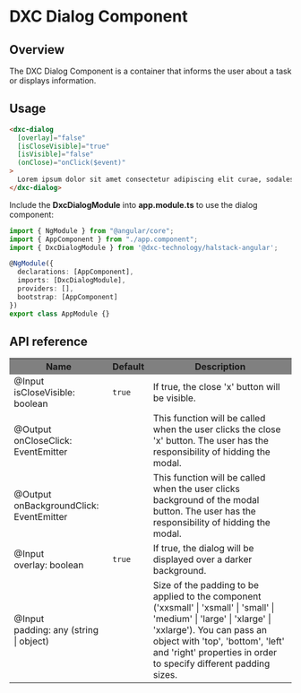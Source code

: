 # DXC Dialog Component

## Overview

The DXC Dialog Component is a container that informs the user about a task or displays information.

## Usage

```html
<dxc-dialog
  [overlay]="false"
  [isCloseVisible]="true"
  [isVisible]="false"
  (onClose)="onClick($event)"
>
  Lorem ipsum dolor sit amet consectetur adipiscing elit curae, sodales.
</dxc-dialog>
```

Include the **DxcDialogModule** into **app.module.ts** to use the dialog component:

```ts
import { NgModule } from "@angular/core";
import { AppComponent } from "./app.component";
import { DxcDialogModule } from '@dxc-technology/halstack-angular';

@NgModule({
  declarations: [AppComponent],
  imports: [DxcDialogModule],
  providers: [],
  bootstrap: [AppComponent]
})
export class AppModule {}
```

## API reference

<table>
  <tr style="background-color: grey">
    <th>Name</th>
    <th>Default</th>
    <th>Description</th>
  </tr>
  <tr>
    <td>@Input<br>isCloseVisible: boolean</td>
    <td>
      <code>true</code>
    </td>
    <td>If true, the close 'x' button will be visible.</td>
  </tr>
  <tr>
    <td>@Output<br>onCloseClick: EventEmitter</td>
    <td></td>
    <td>
      This function will be called when the user clicks the close 'x' button.
      The user has the responsibility of hidding the modal.
    </td>
  </tr>
  <tr>
    <td>@Output<br>onBackgroundClick: EventEmitter</td>
    <td></td>
    <td>
      This function will be called when the user clicks background of the modal
      button. The user has the responsibility of hidding the modal.
    </td>
  </tr>
  <tr>
    <td>@Input<br>overlay: boolean</td>
    <td>
      <code>true</code>
    </td>
    <td>If true, the dialog will be displayed over a darker background.</td>
  </tr>
  <tr>
    <td>@Input<br>padding: any (string | object)</td>
    <td></td>
    <td>
      Size of the padding to be applied to the component ('xxsmall' | 'xsmall' |
      'small' | 'medium' | 'large' | 'xlarge' | 'xxlarge'). You can pass an
      object with 'top', 'bottom', 'left' and 'right' properties in order to
      specify different padding sizes.
    </td>
  </tr>
    
</table>
